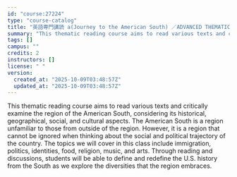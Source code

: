 ```yaml
---
id: "course:27224"
type: "course-catalog"
title: "英語専門講読 a(Journey to the American South) ／ADVANCED THEMATIC READING (A)"
summary: "This thematic reading course aims to read various texts and critically examine the region of the American South, conside…"
tags: []
campus: ""
credits: 2
instructors: []
license: " "
version:
  created_at: "2025-10-09T03:48:57Z"
  updated_at: "2025-10-09T03:48:57Z"
---
```


This thematic reading course aims to read various texts and critically examine the region of the American South, considering its historical, geographical, social, and cultural aspects. The American South is a region unfamiliar to those from outside of the region. However, it is a region that cannot be ignored when thinking about the social and political trajectory of the country. The topics we will cover in this class include immigration, politics, identities, food, religion, music, and arts. Through reading and discussions, students will be able to define and redefine the U.S. history from the South as we explore the diversities that the region embraces.
